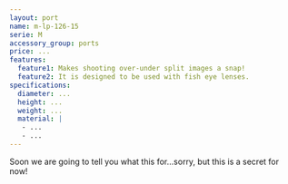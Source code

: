 ```yaml
---
layout: port
name: m-lp-126-15
serie: M
accessory_group: ports
price: ...
features:
  feature1: Makes shooting over-under split images a snap!
  feature2: It is designed to be used with fish eye lenses.
specifications:
  diameter: ...
  height: ...
  weight: ...
  material: |
   - ...
   - ...
---
```

Soon we are going to tell you what this for...sorry, but this is a secret for now!
